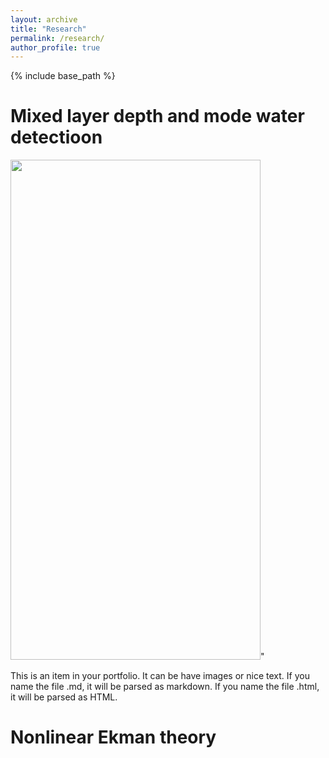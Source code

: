 ```yaml
---
layout: archive
title: "Research"
permalink: /research/
author_profile: true
---
```


{% include base_path %}

Mixed layer depth and mode water detectioon
======

<img src="http://yanxu-chen.github.io/images/example_profiles.png" width="400" height="800">"


This is an item in your portfolio. It can be have images or nice text. If you name the file .md, it will be parsed as markdown. If you name the file .html, it will be parsed as HTML. 





Nonlinear Ekman theory
======
